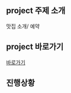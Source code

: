 ## project 주제 소개
맛집 소개/ 예약

## project 바로가기
[바로가기](https://github.com/nannanyeee/nannanyeee.github.io)

## 진행상황
